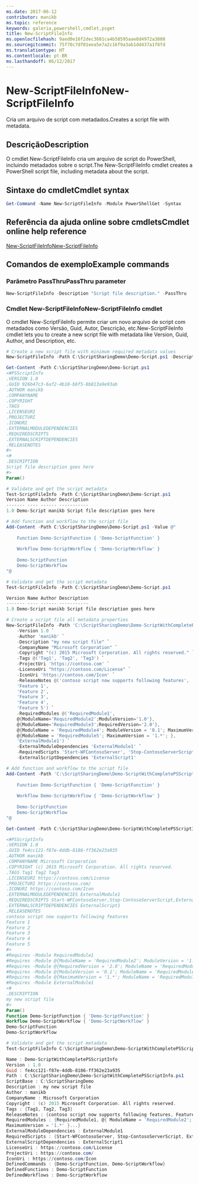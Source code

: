 ```yaml
---
ms.date: 2017-06-12
contributor: manikb
ms.topic: reference
keywords: galeria,powershell,cmdlet,psget
title: New-ScriptFileInfo
ms.openlocfilehash: 9aed0e16f2dec3681ca4b58595aae8d4972a3808
ms.sourcegitcommit: 75f70c7df01eea5e7a2c16f9a3ab1dd437a1f8fd
ms.translationtype: HT
ms.contentlocale: pt-BR
ms.lasthandoff: 06/12/2017
---
```

# <a name="new-scriptfileinfo"></a><span data-ttu-id="b19a6-103">New-ScriptFileInfo</span><span class="sxs-lookup"><span data-stu-id="b19a6-103">New-ScriptFileInfo</span></span>

<span data-ttu-id="b19a6-104">Cria um arquivo de script com metadados.</span><span class="sxs-lookup"><span data-stu-id="b19a6-104">Creates a script file with metadata.</span></span>

## <a name="description"></a><span data-ttu-id="b19a6-105">Descrição</span><span class="sxs-lookup"><span data-stu-id="b19a6-105">Description</span></span>

<span data-ttu-id="b19a6-106">O cmdlet New-ScriptFileInfo cria um arquivo de script do PowerShell, incluindo metadados sobre o script.</span><span class="sxs-lookup"><span data-stu-id="b19a6-106">The New-ScriptFileInfo cmdlet creates a PowerShell script file, including metadata about the script.</span></span>

## <a name="cmdlet-syntax"></a><span data-ttu-id="b19a6-107">Sintaxe do cmdlet</span><span class="sxs-lookup"><span data-stu-id="b19a6-107">Cmdlet syntax</span></span>

```powershell
Get-Command -Name New-ScriptFileInfo -Module PowerShellGet -Syntax
```

## <a name="cmdlet-online-help-reference"></a><span data-ttu-id="b19a6-108">Referência da ajuda online sobre cmdlets</span><span class="sxs-lookup"><span data-stu-id="b19a6-108">Cmdlet online help reference</span></span>

[<span data-ttu-id="b19a6-109">New-ScriptFileInfo</span><span class="sxs-lookup"><span data-stu-id="b19a6-109">New-ScriptFileInfo</span></span>](http://go.microsoft.com/fwlink/?LinkId=619792)

## <a name="example-commands"></a><span data-ttu-id="b19a6-110">Comandos de exemplo</span><span class="sxs-lookup"><span data-stu-id="b19a6-110">Example commands</span></span>

### <a name="passthru-parameter"></a><span data-ttu-id="b19a6-111">Parâmetro PassThru</span><span class="sxs-lookup"><span data-stu-id="b19a6-111">PassThru parameter</span></span>

```powershell
New-ScriptFileInfo -Description "Script file description." -PassThru
```

### <a name="new-scriptfileinfo-cmdlet"></a><span data-ttu-id="b19a6-112">Cmdlet New-ScriptFileInfo</span><span class="sxs-lookup"><span data-stu-id="b19a6-112">New-ScriptFileInfo cmdlet</span></span>
<span data-ttu-id="b19a6-113">O cmdlet New-ScriptFileInfo permite criar um novo arquivo de script com metadados como Versão, Guid, Autor, Descrição, etc.</span><span class="sxs-lookup"><span data-stu-id="b19a6-113">New-ScriptFileInfo cmdlet lets you to create a new script file with metadata like Version, Guid, Author, and Description, etc.</span></span> 

```powershell
# Create a new script file with minimum required metadata values
New-ScriptFileInfo -Path C:\ScriptSharingDemo\Demo-Script.ps1 -Description "Script file description goes here"

Get-Content -Path C:\ScriptSharingDemo\Demo-Script.ps1
<#PSScriptInfo
.VERSION 1.0
.GUID 926b47c3-6af2-4b18-b6f5-8b813a9e93ab
.AUTHOR manikb
.COMPANYNAME
.COPYRIGHT
.TAGS
.LICENSEURI
.PROJECTURI
.ICONURI
.EXTERNALMODULEDEPENDENCIES
.REQUIREDSCRIPTS
.EXTERNALSCRIPTDEPENDENCIES
.RELEASENOTES
#>
<#
.DESCRIPTION
Script file description goes here
#>
Param()

# Validate and get the script metadata
Test-ScriptFileInfo -Path C:\ScriptSharingDemo\Demo-Script.ps1
Version Name Author Description
------- ---- ------ -----------
1.0 Demo-Script manikb Script file description goes here

# Add function and workflow to the script file
Add-Content -Path C:\ScriptSharingDemo\Demo-Script.ps1 -Value @"
   
    Function Demo-ScriptFunction { 'Demo-ScriptFunction' }
   
    Workflow Demo-ScriptWorkflow { 'Demo-ScriptWorkflow' }
   
    Demo-ScriptFunction
    Demo-ScriptWorkflow
"@

# Validate and get the script metadata
Test-ScriptFileInfo -Path C:\ScriptSharingDemo\Demo-Script.ps1

Version Name Author Description
------- ---- ------ -----------
1.0 Demo-Script manikb Script file description goes here

# Create a script file all metadata properties
New-ScriptFileInfo -Path 'C:\ScriptSharingDemo\Demo-ScriptWithCompletePSScriptInfo.ps1' `
    -Version 1.0 `
    -Author 'manikb' `
    -Description "my new script file" `
    -CompanyName "Microsoft Corporation" `
    -Copyright "(c) 2015 Microsoft Corporation. All rights reserved." `
    -Tags @('Tag1', 'Tag2', 'Tag3') `
    -ProjectUri 'https://contoso.com' `
    -LicenseUri "https://contoso.com/License" `
    -IconUri 'https://contoso.com/Icon' `
    -ReleaseNotes @('contoso script now supports following features',
    'Feature 1',
    'Feature 2',
    'Feature 3',
    'Feature 4',
    'Feature 5') `
    -RequiredModules @('RequiredModule1',
    @{ModuleName='RequiredModule2';ModuleVersion='1.0'},
    @{ModuleName='RequiredModule3';RequiredVersion='2.0'},
    @{ModuleName = 'RequiredModule4'; ModuleVersion = '0.1'; MaximumVersion = '1.*'; },
    @{ModuleName = 'RequiredModule5'; MaximumVersion = '1.*'; },
    'ExternalModule1') `
    -ExternalModuleDependencies 'ExternalModule1' `
    -RequiredScripts 'Start-WFContosoServer', 'Stop-ContosoServerScript', 'ExternalScript1' `
    -ExternalScriptDependencies 'ExternalScript1'

# Add function and workflow to the script file
Add-Content -Path 'C:\ScriptSharingDemo\Demo-ScriptWithCompletePSScriptInfo.ps1' -Value @"
   
    Function Demo-ScriptFunction { 'Demo-ScriptFunction' }
   
    Workflow Demo-ScriptWorkflow { 'Demo-ScriptWorkflow' }
   
    Demo-ScriptFunction
    Demo-ScriptWorkflow
"@

Get-Content -Path C:\ScriptSharingDemo\Demo-ScriptWithCompletePSScriptInfo.ps1

<#PSScriptInfo
.VERSION 1.0
.GUID fe4cc121-f87e-4ddb-8186-ff362e23a935
.AUTHOR manikb
.COMPANYNAME Microsoft Corporation
.COPYRIGHT (c) 2015 Microsoft Corporation. All rights reserved.
.TAGS Tag1 Tag2 Tag3
.LICENSEURI https://contoso.com/License
.PROJECTURI https://contoso.com/
.ICONURI https://contoso.com/Icon
.EXTERNALMODULEDEPENDENCIES ExternalModule1
.REQUIREDSCRIPTS Start-WFContosoServer,Stop-ContosoServerScript,ExternalScript1
.EXTERNALSCRIPTDEPENDENCIES ExternalScript1
.RELEASENOTES
contoso script now supports following features
Feature 1
Feature 2
Feature 3
Feature 4
Feature 5
#>
#Requires -Module RequiredModule1
#Requires -Module @{ModuleName = 'RequiredModule2'; ModuleVersion = '1.0'}
#Requires -Module @{RequiredVersion = '2.0'; ModuleName = 'RequiredModule3'}
#Requires -Module @{ModuleVersion = '0.1'; ModuleName = 'RequiredModule4'; MaximumVersion = '1.*'}
#Requires -Module @{MaximumVersion = '1.*'; ModuleName = 'RequiredModule5'}
#Requires -Module ExternalModule1
<#
.DESCRIPTION
my new script file
#>
Param()
Function Demo-ScriptFunction { 'Demo-ScriptFunction' }
Workflow Demo-ScriptWorkflow { 'Demo-ScriptWorkflow' }
Demo-ScriptFunction
Demo-ScriptWorkflow

# Validate and get the script metadata
Test-ScriptFileInfo C:\ScriptSharingDemo\Demo-ScriptWithCompletePSScriptInfo.ps1 | Format-List * -Force

Name : Demo-ScriptWithCompletePSScriptInfo
Version : 1.0
Guid : fe4cc121-f87e-4ddb-8186-ff362e23a935
Path : C:\ScriptSharingDemo\Demo-ScriptWithCompletePSScriptInfo.ps1
ScriptBase : C:\ScriptSharingDemo
Description : my new script file
Author : manikb
CompanyName : Microsoft Corporation
Copyright : (c) 2015 Microsoft Corporation. All rights reserved.
Tags : {Tag1, Tag2, Tag3}
ReleaseNotes : {contoso script now supports following features, Feature 1, Feature 2, Feature 3...}
RequiredModules : {RequiredModule1, @{ ModuleName = 'RequiredModule2'; ModuleVersion = '1.0' }, @{ ModuleName = 'RequiredModule3'; RequiredVersion = '2.0' }, @{ ModuleName = 'RequiredModule4'; ModuleVersion = '0.1';
MaximumVersion = '1.*' }...}
ExternalModuleDependencies : ExternalModule1
RequiredScripts : {Start-WFContosoServer, Stop-ContosoServerScript, ExternalScript1}
ExternalScriptDependencies : ExternalScript1
LicenseUri : https://contoso.com/License
ProjectUri : https://contoso.com/
IconUri : https://contoso.com/Icon
DefinedCommands : {Demo-ScriptFunction, Demo-ScriptWorkflow}
DefinedFunctions : Demo-ScriptFunction
DefinedWorkflows : Demo-ScriptWorkflow
```

